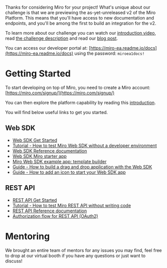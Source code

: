 Thanks for considering Miro for your project! What&#39;s unique about our challenge is that we are previewing the as-yet-unreleased v2 of the Miro Platform. This means that you&#39;ll have access to new documentation and endpoints, and you&#39;ll be among the first to build an integration for the v2.

To learn more about our challenge you can watch our [introduction video](https://youtu.be/FdgRmlxOPcE), read [the challenge description](https://www.junction2021.com/challenges/miro) and read our [blog post](https://hackjunction.medium.com/collaborate-without-constraint-with-miro-401eca72067f).

You can access our developer portal at: [https://miro-ea.readme.io/docs](https://miro-ea.readme.io/docs) using the password: `miroea1docs!`

# Getting Started

To start developing on top of Miro, you need to create a Miro account: [https://miro.com/signup/](https://miro.com/signup/)

You can then explore the platform capability by reading this [introduction](https://miro-ea.readme.io/docs/introduction).

You will find below useful links to get you started.

## Web SDK
- [Web SDK Get Started](https://miro-ea.readme.io/docs/getting-started)
- [Tutorial - How to test Miro Web SDK without a developer environment](https://youtu.be/9HRcKjFy93s)
- [Web SDK Reference documentation](https://miro-ea.readme.io/docs/web-sdk-reference)
- [Web SDK Miro starter app](https://drive.google.com/file/d/1t_W_5-L93D2EfSRlcFlIHHfDDJzJ1rhb/view?usp=sharing)
- [Miro Web SDK example app: template builder](https://drive.google.com/file/d/1t_W_5-L93D2EfSRlcFlIHHfDDJzJ1rhb/view?usp=sharing)
- [Guide - How to build a drag and drop application with the Web SDK](https://miro-ea.readme.io/docs/add-drag-and-drop-to-your-app)
- [Guide - How to add an icon to start your Web SDK app](https://miro-ea.readme.io/docs/add-icon-click-to-your-app)


## REST API
- [REST API Get Started](https://miro-ea.readme.io/docs/rest-api-getting-started)
- [Tutorial - How to test Miro REST API without writing code](https://youtu.be/2x_GHcy4mcI)
- [REST API Reference documentation](https://miro-ea.readme.io/reference/common-features)
- [Authorization flow for REST API (OAuth2)](https://miro-ea.readme.io/reference/overview)


# Mentoring
We brought an entire team of mentors for any issues you may find, feel free to drop at our virtual booth if you have any questions or just want to discuss!
